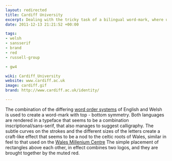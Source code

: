 ```yaml
---
layout: redirected
title: Cardiff University
excerpt: Dealing with the tricky task of a bilingual word-mark, where unlike Aberystwyth or Bangor, where there are no common words.
date: 2011-12-13 21:21:52 +00:00

tags:
- welsh
- sansserif
- brand
- red
- russell-group

- gw4

wiki: Cardiff_University
website: www.cardiff.ac.uk
image: cardiff.gif
brand: http://www.cardiff.ac.uk/identity/

---
```


<!--lint disable maximum-line-length-->

The combination of the differing [word order systems](http://en.wikipedia.org/wiki/Welsh_syntax#Word_order) of English and Welsh is used to create a word-mark with top - bottom symmetry. Both languages are rendered in a typeface that seems to be a combination inscriptional/sans-serif, that also manages to suggest calligraphy. The subtle curves on the strokes and the different sizes of the letters create a craft-like effect that seems to be a nod to the celtic roots of Wales, similar in feel to that used on the [Wales Millenium Centre](http://images.google.co.uk/search?q=wales%20millenium%20centre&biw=1431&bih=1068&sei=qb7nTpKLGJCzhAfq-bSzCg&tbm=isch#q=wales+millenium+centre&hl=en&safe=off&tbm=isch&tbas=0&source=lnt&sa=X&ei=sb7nTrK8I4jAhAfJ_uG2Cg&ved=0CAwQpwUoAA&bav=on.2,or.r_gc.r_pw.r_cp.,cf.osb&fp=7d23b0624018d550&biw=1431&bih=1068) The simple placement of rectangles above each other, in effect combines two logos, and they are brought together by the muted red.
